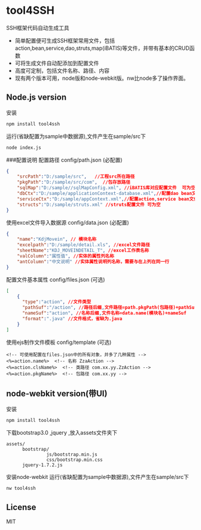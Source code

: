 tool4SSH
========

SSH框架代码自动生成工具

 - 简单配置便可生成SSH框架常用文件，包括action,bean,service,dao,struts,map(iBATIS)等文件，并带有基本的CRUD函数
 - 可将生成文件自动配添加到配置文件
 - 高度可定制，包括文件名称、路径、内容
 - 现有两个版本可用，node版和node-webkit版。nw比node多了操作界面。

Node.js version
--------
安装
```sh
npm install tool4ssh
```
运行(省缺配置为sample中数据源),文件产生在sample/src下
```sh
node index.js
```
###配置说明
 配置路径 config/path.json (必配置)
```json
{
    "srcPath":"D:/sample/src",   //工程src所在路径
    "pkgPath":"D:/sample/src/com",  //包存放路径
	"sqlMap":"D:/sample//sqlMapConfig.xml", //iBATIS库对应配置文件  可为空
	"dbCtx":"D:/sample/applicationContext-database.xml",//配置dao bean文件 可为空
	"serviceCtx":"D:/sample/appContext.xml",//配置action,service bean文件 可为空
	"structs":"D:/sample/struts.xml" //struts配置文件 可为空
}
```
使用excel文件导入数据源 config/data.json (必配置)
```json
{
    "name":"KdjMovein", // 模块名称
    "excelpath":"D:/sample/detail.xls", //excel文件路径 
    "sheetName":"KDJ_MOVEINDETAIL_T", //excel工作表名称
    "valColumn":"属性值", //实体的属性列名称 
	"antColumn":"中文说明" //实体属性说明列名称，需要与在上列在同一行
}
```
配置文件基本属性 config/files.json (可选)
```json
[
    {
      "type":"action", //文件类型
      "pathSuf":"/action", //路径后缀,文件路径=path.pkgPath(包路径)+pathSuf
      "nameSuf":"action", //名称后缀,文件名称=data.name(模块名)+nameSuf
      "format":".java" //文件格式，省缺为.java
    }
]
```
使用ejs制作文件模板 config/template (可选)
```text
<!-- 可使用配置在files.json中的所有对象，并多了几种属性 -->
<%=action.name%>  <!-- 名称 ZzaAction -->
<%=action.clsName%>  <!-- 类路径 com.xx.yy.ZzAction -->
<%=action.pkgName%>  <!-- 包路径 com.xx.yy -->
```
node-webkit version(带UI)
-----------
安装
```sh
npm install tool4ssh
```
下载bootstrap3.0 ,jquery ,放入assets文件夹下
```
assets/
      bootstrap/
               js/bootstrap.min.js
               css/bootstrap.min.css
      jquery-1.7.2.js
```
安装node-webkit 运行(省缺配置为sample中数据源),文件产生在sample/src下
```sh
nw tool4ssh
```

License
----

MIT